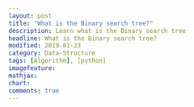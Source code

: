 ```yaml
---
layout: post
title: "What is the Binary search tree?"
description: Learn what is the Binary search tree
headline: What is the Binary search tree?
modified: 2019-01-23
category: Data-Structure
tags: [Algorithm], [python]
imagefeature:
mathjax:
chart:
comments: true
---
```


